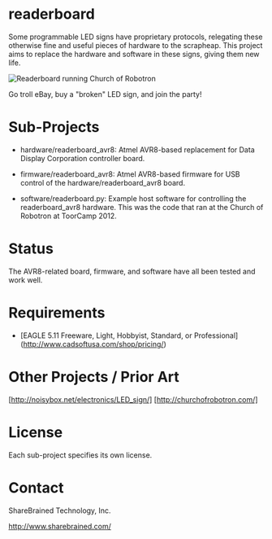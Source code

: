readerboard
===========

Some programmable LED signs have proprietary protocols, relegating these
otherwise fine and useful pieces of hardware to the scrapheap. This project
aims to replace the hardware and software in these signs, giving them new
life.

![Readerboard running Church of Robotron](https://raw.github.com/sharebrained/readerboard/master/documentation/photos/robotron_readerboard.jpg)

Go troll eBay, buy a "broken" LED sign, and join the party!

Sub-Projects
============

* hardware/readerboard_avr8: Atmel AVR8-based replacement for Data Display
  Corporation controller board.

* firmware/readerboard_avr8: Atmel AVR8-based firmware for USB control of the
  hardware/readerboard_avr8 board.
  
* software/readerboard.py: Example host software for controlling the
  readerboard_avr8 hardware. This was the code that ran at the Church of
  Robotron at ToorCamp 2012.

Status
======

The AVR8-related board, firmware, and software have all been tested and work
well.

Requirements
============

* [EAGLE 5.11 Freeware, Light, Hobbyist, Standard, or Professional]
  (http://www.cadsoftusa.com/shop/pricing/)

Other Projects / Prior Art
==========================

[http://noisybox.net/electronics/LED_sign/]
[http://churchofrobotron.com/]

License
=======

Each sub-project specifies its own license.

Contact
=======

ShareBrained Technology, Inc.

<http://www.sharebrained.com/>
